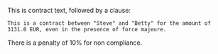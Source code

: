 This is contract text, followed by a clause:
``` <clause name="agreement" src="foo"/>
This is a contract between "Steve" and "Betty" for the amount of 3131.0 EUR, even in the presence of force majeure.
```
There is a penalty of 10% for non compliance.